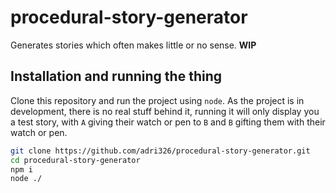 # procedural-story-generator

Generates stories which often makes little or no sense. **WIP**

## Installation and running the thing

Clone this repository and run the project using `node`. As the project is in development, there is no real stuff behind it, running it will only display you a test story, with `A` giving their watch or pen to `B` and `B` gifting them with their watch or pen.

```sh
git clone https://github.com/adri326/procedural-story-generator.git
cd procedural-story-generator
npm i
node ./
```
